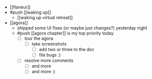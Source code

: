 - [[flaneur]]
- #push [[waking up]]
  - [[waking up virtual retreat]]
- [[agora]]
  - shipped some UI fixes (or maybe just changes?) yesterday night
  - #push [[agora chapter]] is my top priority today
    - [ ] tour the agora
      - [ ] take screenshots
        - [ ] add two or three to the doc
        - [ ] file bugs :)
    - [ ] resolve more comments
      - [ ] and more
      - [ ] and more :)
